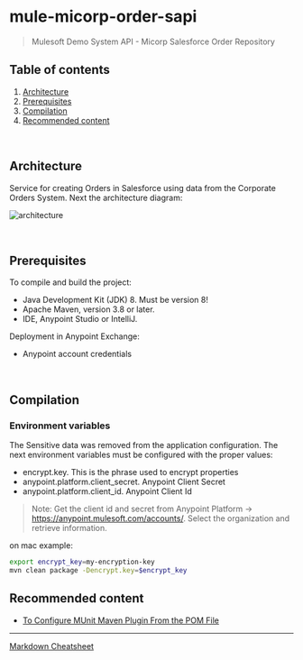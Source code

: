 # mule-micorp-order-sapi
> Mulesoft Demo System API - Micorp Salesforce Order Repository

## Table of contents
1. [Architecture](#architecture) 
2. [Prerequisites](#prerequisites)
3. [Compilation](#compilation)
4. [Recommended content](#recommended-content)

<br>

## Architecture

Service for creating Orders in Salesforce using data from the Corporate Orders System. Next the architecture diagram:

![architecture](./docs/architecture.pngg)

<br>

## Prerequisites
To compile and build the project:
* Java Development Kit (JDK) 8. Must be version 8!
* Apache Maven, version 3.8 or later.
* IDE, Anypoint Studio or IntelliJ.

Deployment in Anypoint Exchange:
* Anypoint account credentials

<br>

## Compilation

### Environment variables
The Sensitive data was removed from the application configuration. The next
environment variables must be configured with the proper values:
* encrypt.key. This is the phrase used to encrypt properties
* anypoint.platform.client_secret. Anypoint Client Secret
* anypoint.platform.client_id. Anypoint Client Id

> Note: Get the client id and secret from Anypoint Platform -> https://anypoint.mulesoft.com/accounts/. Select the organization and retrieve information.

on mac example:
```bash
export encrypt_key=my-encryption-key
mvn clean package -Dencrypt.key=$encrypt_key
```

## Recommended content
* [To Configure MUnit Maven Plugin From the POM File](https://docs.mulesoft.com/munit/2.0/to-configure-munit-maven-plugin-maven)

---
[Markdown Cheatsheet](https://github.com/adam-p/markdown-here/wiki/Markdown-Cheatsheet)